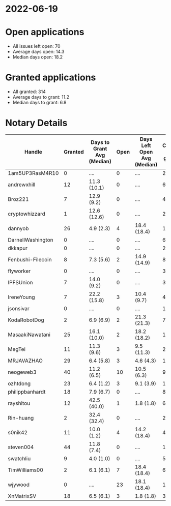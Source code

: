 2022-06-19
==========

# Open applications

- All issues left open: 70
- Average days open: 14.3
- Median days open: 18.2

# Granted applications

- All granted: 314
- Average days to grant: 11.2
- Median days to grant: 6.8

# Notary Details

| Handle            |   Granted | Days to Grant Avg (Median)   |   Open | Days Left Open Avg (Median)   |   Closed (no grant) |
|-------------------|-----------|------------------------------|--------|-------------------------------|---------------------|
| 1am5UP3RasM4R10   |         0 | ....                         |      0 | ....                          |                   2 |
| andrewxhill       |        12 | 11.3  (10.1)                 |      0 | ....                          |                  69 |
| Broz221           |         7 | 12.9  (9.2)                  |      0 | ....                          |                  41 |
| cryptowhizzard    |         1 | 12.6  (12.6)                 |      0 | ....                          |                  21 |
| dannyob           |        26 | 4.9  (2.3)                   |      4 | 18.4  (18.4)                  |                 130 |
| DarnellWashington |         0 | ....                         |      0 | ....                          |                   6 |
| dkkapur           |         0 | ....                         |      0 | ....                          |                   2 |
| Fenbushi-Filecoin |         8 | 7.3  (5.6)                   |      2 | 14.9  (14.9)                  |                  86 |
| flyworker         |         0 | ....                         |      0 | ....                          |                   3 |
| IPFSUnion         |         7 | 14.0  (9.2)                  |      0 | ....                          |                  33 |
| IreneYoung        |         7 | 22.2  (15.8)                 |      3 | 10.4  (9.7)                   |                  48 |
| jsonsivar         |         0 | ....                         |      0 | ....                          |                  13 |
| KodaRobotDog      |         2 | 6.9  (6.9)                   |      2 | 21.3  (21.3)                  |                   7 |
| MasaakiNawatani   |        25 | 16.1  (10.0)                 |      2 | 18.2  (18.2)                  |                 107 |
| MegTei            |        11 | 11.3  (9.6)                  |      3 | 9.5  (11.3)                   |                  27 |
| MRJAVAZHAO        |        29 | 6.4  (5.8)                   |      3 | 4.6  (4.3)                    |                 116 |
| neogeweb3         |        40 | 11.2  (6.5)                  |     10 | 10.5  (6.3)                   |                  90 |
| ozhtdong          |        23 | 6.4  (1.2)                   |      3 | 9.1  (3.9)                    |                 123 |
| philippbanhardt   |        18 | 7.9  (6.7)                   |      0 | ....                          |                  81 |
| rayshitou         |        12 | 42.5  (40.0)                 |      1 | 1.8  (1.8)                    |                  65 |
| Rin-huang         |         2 | 32.4  (32.4)                 |      0 | ....                          |                   2 |
| s0nik42           |        11 | 10.0  (1.2)                  |      4 | 14.2  (18.4)                  |                  42 |
| steven004         |        44 | 11.8  (7.4)                  |      0 | ....                          |                 162 |
| swatchliu         |         9 | 4.0  (1.0)                   |      0 | ....                          |                  50 |
| TimWilliams00     |         2 | 6.1  (6.1)                   |      7 | 18.4  (18.4)                  |                   6 |
| wjywood           |         0 | ....                         |     23 | 18.1  (18.4)                  |                  16 |
| XnMatrixSV        |        18 | 6.5  (6.1)                   |      3 | 1.8  (1.8)                    |                  38 |